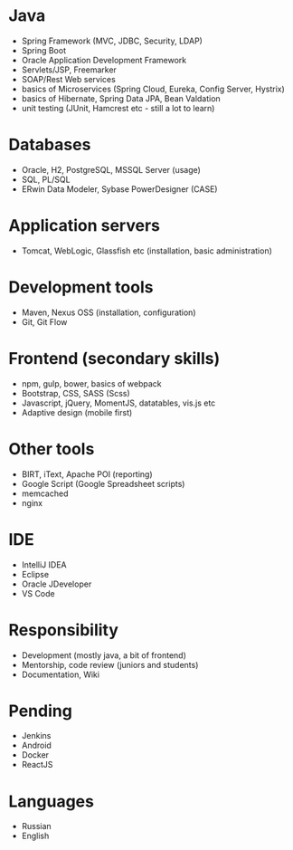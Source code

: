 # Java
- Spring Framework (MVC, JDBC, Security, LDAP)
- Spring Boot
- Oracle Application Development Framework
- Servlets/JSP, Freemarker
- SOAP/Rest Web services
- basics of Microservices (Spring Cloud, Eureka, Config Server, Hystrix)
- basics of Hibernate, Spring Data JPA, Bean Valdation
- unit testing (JUnit, Hamcrest etc - still a lot to learn)

# Databases
- Oracle, H2, PostgreSQL, MSSQL Server (usage)
- SQL, PL/SQL
- ERwin Data Modeler, Sybase PowerDesigner (CASE)

# Application servers
- Tomcat, WebLogic, Glassfish etc (installation, basic administration)

# Development tools
- Maven, Nexus OSS (installation, configuration)
- Git, Git Flow

# Frontend (secondary skills)
- npm, gulp, bower, basics of webpack
- Bootstrap, CSS, SASS (Scss)
- Javascript, jQuery, MomentJS, datatables, vis.js etc
- Adaptive design (mobile first) 

# Other tools
- BIRT, iText, Apache POI (reporting)
- Google Script (Google Spreadsheet scripts)
- memcached
- nginx

# IDE
- IntelliJ IDEA
- Eclipse
- Oracle JDeveloper
- VS Code

# Responsibility
- Development (mostly java, a bit of frontend)
- Mentorship, code review (juniors and students)
- Documentation, Wiki

# Pending
- Jenkins
- Android
- Docker
- ReactJS

# Languages
- Russian
- English